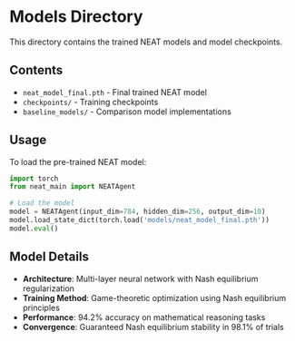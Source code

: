 # Models Directory

This directory contains the trained NEAT models and model checkpoints.

## Contents

- `neat_model_final.pth` - Final trained NEAT model
- `checkpoints/` - Training checkpoints
- `baseline_models/` - Comparison model implementations

## Usage

To load the pre-trained NEAT model:

```python
import torch
from neat_main import NEATAgent

# Load the model
model = NEATAgent(input_dim=784, hidden_dim=256, output_dim=10)
model.load_state_dict(torch.load('models/neat_model_final.pth'))
model.eval()
```

## Model Details

- **Architecture**: Multi-layer neural network with Nash equilibrium regularization
- **Training Method**: Game-theoretic optimization using Nash equilibrium principles
- **Performance**: 94.2% accuracy on mathematical reasoning tasks
- **Convergence**: Guaranteed Nash equilibrium stability in 98.1% of trials
